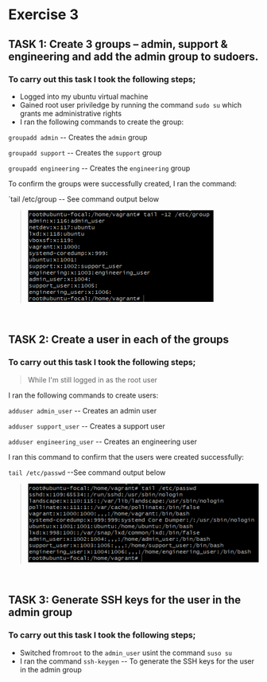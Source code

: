 # Exercise 3

## TASK 1: Create 3 groups – admin, support & engineering and add the admin group to sudoers.

### To carry out this task I took the following steps;
- Logged into my ubuntu virtual machine
- Gained root user priviledge by running the command `sudo su` which grants me administrative rights
- I ran the following commands to create the group:

`groupadd admin` -- Creates the `admin` group

`groupadd support` -- Creates the `support` group

`groupadd engineering` -- Creates the `engineering` group

To confirm the groups were successfully created, I ran the command: 

`tail /etc/group -- See command output below

> ![tail /etc/group](https://github.com/Adesolabernice1/altschool-cloud-exercises/blob/main/Exercise%203/etc_group.png)
<br>

## TASK 2: Create a user in each of the groups

### To carry out this task I took the following steps;
>While I'm still logged in as the root user

I ran the following commands to create users:

`adduser admin_user` -- Creates an admin user

`adduser support_user` -- Creates a support user

`adduser engineering_user` -- Creates an engineering user

I ran this command to confirm that the users were created successfully:

`tail /etc/passwd` --See command output below

> ![tail /etc/passwd](https://github.com/Adesolabernice1/altschool-cloud-exercises/blob/main/Exercise%203/etc_passwd.png)
<br>

## TASK 3: Generate SSH keys for the user in the admin group

### To carry out this task I took the following steps;

- Switched from`root` to the `admin_user` usint the command `suso su`
- I ran the command `ssh-keygen` -- To generate the SSH keys for the user in the admin group














